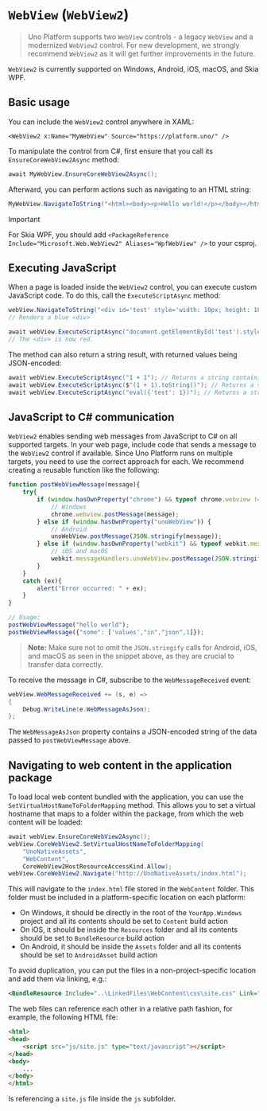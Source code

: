 # `WebView` (`WebView2`)

> Uno Platform supports two `WebView` controls - a legacy `WebView` and a modernized `WebView2` control. For new development, we strongly recommend `WebView2` as it will get further improvements in the future.

`WebView2` is currently supported on Windows, Android, iOS, macOS, and Skia WPF.

## Basic usage

You can include the `WebView2` control anywhere in XAML:

```xaml
<WebView2 x:Name="MyWebView" Source="https://platform.uno/" />
```

To manipulate the control from C#, first ensure that you call its `EnsureCoreWebView2Async` method:

```csharp
await MyWebView.EnsureCoreWebView2Async();
```

Afterward, you can perform actions such as navigating to an HTML string:

```csharp
MyWebView.NavigateToString("<html><body><p>Hello world!</p></body></html>");
```

> [!IMPORTANT]
> For Skia WPF, you should add `<PackageReference Include="Microsoft.Web.WebView2" Aliases="WpfWebView" />` to your csproj.

## Executing JavaScript

When a page is loaded inside the `WebView2` control, you can execute custom JavaScript code. To do this, call the `ExecuteScriptAsync` method:

```csharp
webView.NavigateToString("<div id='test' style='width: 10px; height: 10px; background-color: blue;'></div>");
// Renders a blue <div>

await webView.ExecuteScriptAsync("document.getElementById('test').style.backgroundColor = 'red';");
// The <div> is now red.
```

The method can also return a string result, with returned values being JSON-encoded:

```csharp
await webView.ExecuteScriptAsync("1 + 1"); // Returns a string containing 2
await webView.ExecuteScriptAsync($"(1 + 1).toString()"); // Returns a string containing "2"
await webView.ExecuteScriptAsync("eval({'test': 1})"); // Returns a string containing {"test":1}
```

## JavaScript to C# communication

`WebView2` enables sending web messages from JavaScript to C# on all supported targets. In your web page, include code that sends a message to the `WebView2` control if available. Since Uno Platform runs on multiple targets, you need to use the correct approach for each. We recommend creating a reusable function like the following:

```javascript
function postWebViewMessage(message){
    try{
        if (window.hasOwnProperty("chrome") && typeof chrome.webview !== undefined) {
            // Windows
            chrome.webview.postMessage(message);
        } else if (window.hasOwnProperty("unoWebView")) {
            // Android
            unoWebView.postMessage(JSON.stringify(message));
        } else if (window.hasOwnProperty("webkit") && typeof webkit.messageHandlers !== undefined) {
            // iOS and macOS
            webkit.messageHandlers.unoWebView.postMessage(JSON.stringify(message));
        }
    }
    catch (ex){
        alert("Error occurred: " + ex);
    }
}

// Usage:
postWebViewMessage("hello world");
postWebViewMessage({"some": ['values',"in","json",1]});
```

> **Note:** Make sure not to omit the `JSON.stringify` calls for Android, iOS, and macOS as seen in the snippet above, as they are crucial to transfer data correctly.

To receive the message in C#, subscribe to the `WebMessageReceived` event:

```csharp
webView.WebMessageReceived += (s, e) =>
{
    Debug.WriteLine(e.WebMessageAsJson);
};
```

The `WebMessageAsJson` property contains a JSON-encoded string of the data passed to `postWebViewMessage` above.

## Navigating to web content in the application package

To load local web content bundled with the application, you can use the `SetVirtualHostNameToFolderMapping` method. This allows you to set a virtual hostname that maps to a folder within the package, from which the web content will be loaded:

```csharp
await webView.EnsureCoreWebView2Async();
webView.CoreWebView2.SetVirtualHostNameToFolderMapping(
    "UnoNativeAssets",
    "WebContent",
    CoreWebView2HostResourceAccessKind.Allow);
webView.CoreWebView2.Navigate("http://UnoNativeAssets/index.html");
```

This will navigate to the `index.html` file stored in the `WebContent` folder. This folder must be included in a platform-specific location on each platform:

- On Windows, it should be directly in the root of the `YourApp.Windows` project and all its contents should be set to `Content` build action
- On iOS, it should be inside the `Resources` folder and all its contents should be set to `BundleResource` build action
- On Android, it should be inside the `Assets` folder and all its contents should be set to `AndroidAsset` build action

To avoid duplication, you can put the files in a non-project-specific location and add them via linking, e.g.:

```xml
<BundleResource Include="..\LinkedFiles\WebContent\css\site.css" Link="iOS\Resources\WebContent\css\site.css" />
```

The web files can reference each other in a relative path fashion, for example, the following HTML file:

```html
<html>
<head>
    <script src="js/site.js" type="text/javascript"></script>
</head>
<body>
    ...
</body>
</html>
```

Is referencing a `site.js` file inside the `js` subfolder.

